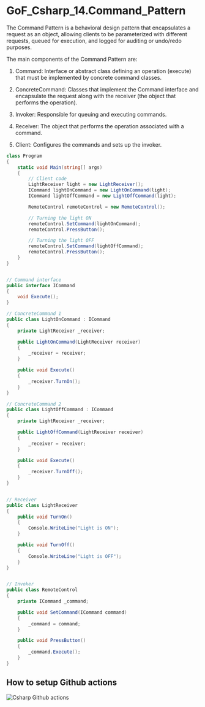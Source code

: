 # GoF_Csharp_14.Command_Pattern

The Command Pattern is a behavioral design pattern that encapsulates a request as an object, allowing clients to be parameterized with different requests, queued for execution, and logged for auditing or undo/redo purposes. 

The main components of the Command Pattern are:

1. Command: Interface or abstract class defining an operation (execute) that must be implemented by concrete command classes.

2. ConcreteCommand: Classes that implement the Command interface and encapsulate the request along with the receiver (the object that performs the operation).

3. Invoker: Responsible for queuing and executing commands.

4. Receiver: The object that performs the operation associated with a command.

5. Client: Configures the commands and sets up the invoker.

```csharp
class Program
{
    static void Main(string[] args)
    {
        // Client code
        LightReceiver light = new LightReceiver();
        ICommand lightOnCommand = new LightOnCommand(light);
        ICommand lightOffCommand = new LightOffCommand(light);

        RemoteControl remoteControl = new RemoteControl();

        // Turning the light ON
        remoteControl.SetCommand(lightOnCommand);
        remoteControl.PressButton();

        // Turning the light OFF
        remoteControl.SetCommand(lightOffCommand);
        remoteControl.PressButton();
    }
}


// Command interface
public interface ICommand
{
    void Execute();
}

// ConcreteCommand 1
public class LightOnCommand : ICommand
{
    private LightReceiver _receiver;

    public LightOnCommand(LightReceiver receiver)
    {
        _receiver = receiver;
    }

    public void Execute()
    {
        _receiver.TurnOn();
    }
}

// ConcreteCommand 2
public class LightOffCommand : ICommand
{
    private LightReceiver _receiver;

    public LightOffCommand(LightReceiver receiver)
    {
        _receiver = receiver;
    }

    public void Execute()
    {
        _receiver.TurnOff();
    }
}


// Receiver
public class LightReceiver
{
    public void TurnOn()
    {
        Console.WriteLine("Light is ON");
    }

    public void TurnOff()
    {
        Console.WriteLine("Light is OFF");
    }
}


// Invoker
public class RemoteControl
{
    private ICommand _command;

    public void SetCommand(ICommand command)
    {
        _command = command;
    }

    public void PressButton()
    {
        _command.Execute();
    }
}
```

## How to setup Github actions

![Csharp Github actions](https://github.com/luiscoco/GoF_Csharp-14.Command_pattern/assets/32194879/a2a9b6e6-ba38-48b2-82c9-e96be2379596)



